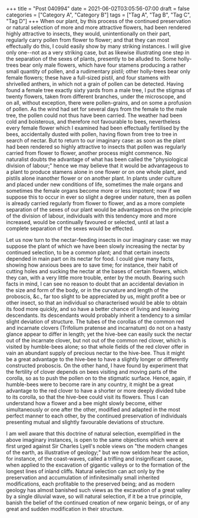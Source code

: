 +++
title = "Post 040994"
date = 2021-06-02T03:05:56-07:00
draft = false
categories = ["Category A", "Category B"]
tags = ["Tag A", "Tag B", "Tag C", "Tag D"]
+++
When our plant, by this process of the continued preservation or natural selection of more and more attractive flowers, had been rendered highly attractive to insects, they would, unintentionally on their part, regularly carry pollen from flower to flower; and that they can most effectually do this, I could easily show by many striking instances. I will give only one--not as a very striking case, but as likewise illustrating one step in the separation of the sexes of plants, presently to be alluded to. Some holly-trees bear only male flowers, which have four stamens producing a rather small quantity of pollen, and a rudimentary pistil; other holly-trees bear only female flowers; these have a full-sized pistil, and four stamens with shrivelled anthers, in which not a grain of pollen can be detected. Having found a female tree exactly sixty yards from a male tree, I put the stigmas of twenty flowers, taken from different branches, under the microscope, and on all, without exception, there were pollen-grains, and on some a profusion of pollen. As the wind had set for several days from the female to the male tree, the pollen could not thus have been carried. The weather had been cold and boisterous, and therefore not favourable to bees, nevertheless every female flower which I examined had been effectually fertilised by the bees, accidentally dusted with pollen, having flown from tree to tree in search of nectar. But to return to our imaginary case: as soon as the plant had been rendered so highly attractive to insects that pollen was regularly carried from flower to flower, another process might commence. No naturalist doubts the advantage of what has been called the "physiological division of labour;" hence we may believe that it would be advantageous to a plant to produce stamens alone in one flower or on one whole plant, and pistils alone inanother flower or on another plant. In plants under culture and placed under new conditions of life, sometimes the male organs and sometimes the female organs become more or less impotent; now if we suppose this to occur in ever so slight a degree under nature, then as pollen is already carried regularly from flower to flower, and as a more complete separation of the sexes of our plant would be advantageous on the principle of the division of labour, individuals with this tendency more and more increased, would be continually favoured or selected, until at last a complete separation of the sexes would be effected.

Let us now turn to the nectar-feeding insects in our imaginary case: we may suppose the plant of which we have been slowly increasing the nectar by continued selection, to be a common plant; and that certain insects depended in main part on its nectar for food. I could give many facts, showing how anxious bees are to save time; for instance, their habit of cutting holes and sucking the nectar at the bases of certain flowers, which they can, with a very little more trouble, enter by the mouth. Bearing such facts in mind, I can see no reason to doubt that an accidental deviation in the size and form of the body, or in the curvature and length of the proboscis, &c., far too slight to be appreciated by us, might profit a bee or other insect, so that an individual so characterised would be able to obtain its food more quickly, and so have a better chance of living and leaving descendants. Its descendants would probably inherit a tendency to a similar slight deviation of structure. The tubes of the corollas of the common red and incarnate clovers (Trifolium pratense and incarnatum) do not on a hasty glance appear to differ in length; yet the hive-bee can easily suck the nectar out of the incarnate clover, but not out of the common red clover, which is visited by humble-bees alone; so that whole fields of the red clover offer in vain an abundant supply of precious nectar to the hive-bee. Thus it might be a great advantage to the hive-bee to have a slightly longer or differently constructed proboscis. On the other hand, I have found by experiment that the fertility of clover depends on bees visiting and moving parts of the corolla, so as to push the pollen on to the stigmatic surface. Hence, again, if humble-bees were to become rare in any country, it might be a great advantage to the red clover to have a shorter or more deeply divided tube to its corolla, so that the hive-bee could visit its flowers. Thus I can understand how a flower and a bee might slowly become, either simultaneously or one after the other, modified and adapted in the most perfect manner to each other, by the continued preservation of individuals presenting mutual and slightly favourable deviations of structure.

I am well aware that this doctrine of natural selection, exemplified in the above imaginary instances, is open to the same objections which were at first urged against Sir Charles Lyell's noble views on "the modern changes of the earth, as illustrative of geology;" but we now seldom hear the action, for instance, of the coast-waves, called a trifling and insignificant cause, when applied to the excavation of gigantic valleys or to the formation of the longest lines of inland cliffs. Natural selection can act only by the preservation and accumulation of infinitesimally small inherited modifications, each profitable to the preserved being; and as modern geology has almost banished such views as the excavation of a great valley by a single diluvial wave, so will natural selection, if it be a true principle, banish the belief of the continued creation of new organic beings, or of any great and sudden modification in their structure.
